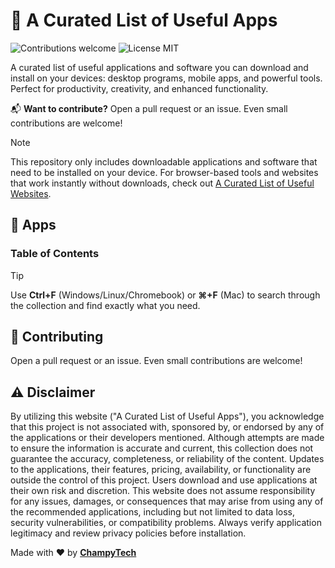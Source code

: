 # 🔨 A Curated List of Useful Apps

<p>
  <img alt="Contributions welcome" src="https://img.shields.io/badge/Contributions-welcome-green">
  <img alt="License MIT" src="https://img.shields.io/badge/License-MIT-orange">
</p>

A curated list of useful applications and software you can download and install on your devices: desktop programs, mobile apps, and powerful tools. Perfect for productivity, creativity, and enhanced functionality.

📬 **Want to contribute?** Open a pull request or an issue. Even small contributions are welcome!

> [!NOTE]
> This repository only includes downloadable applications and software that need to be installed on your device. For browser-based tools and websites that work instantly without downloads, check out [A Curated List of Useful Websites](https://github.com/ChampyTech/useful-websites).

## 🔨 Apps

### Table of Contents

> [!TIP]
> Use **Ctrl+F** (Windows/Linux/Chromebook) or **⌘+F** (Mac) to search through the collection and find exactly what you need.

## 🙏 Contributing

Open a pull request or an issue. Even small contributions are welcome!

## ⚠️ Disclaimer

By utilizing this website ("A Curated List of Useful Apps"), you acknowledge that this project is not associated with, sponsored by, or endorsed by any of the applications or their developers mentioned. Although attempts are made to ensure the information is accurate and current, this collection does not guarantee the accuracy, completeness, or reliability of the content. Updates to the applications, their features, pricing, availability, or functionality are outside the control of this project. Users download and use applications at their own risk and discretion. This website does not assume responsibility for any issues, damages, or consequences that may arise from using any of the recommended applications, including but not limited to data loss, security vulnerabilities, or compatibility problems. Always verify application legitimacy and review privacy policies before installation.

Made with ❤️ by <b><a href="https://github.com/ChampyTech" target="_blank">ChampyTech</a></b>
